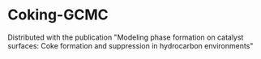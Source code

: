 # Coking-GCMC
Distributed with the publication "Modeling phase formation on catalyst surfaces: Coke formation and suppression in hydrocarbon environments"
